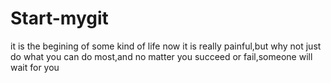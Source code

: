# Start-mygit
it is the begining of some kind of life
now it is really painful,but
why not just do what you can do most,and no matter you succeed or fail,someone will wait for you
